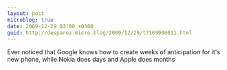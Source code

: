 ```yaml
---
layout: post
microblog: true
date: 2009-12-29 03:00 +0300
guid: http://desparoz.micro.blog/2009/12/29/t7169908611.html
---
```

Ever noticed that Google knows how to create weeks of anticipation for it's new phone, while Nokia does days and Apple does months
